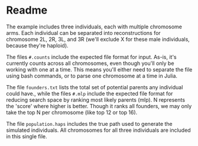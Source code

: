 # Readme

The example includes three individuals, each with multiple chromosome arms. Each individual can be separated into reconstructions for chromosome 2L, 2R, 3L, and 3R (we'll exclude X for these male individuals, because they're haploid).

The files `#.counts` include the expected file format for input. As-is, it's currently counts across all chromosomes, even though you'll only be working with one at a time. This means you'll either need to separate the file using bash commands, or to parse one chromosome at a time in Julia.

The file `founders.txt` lists the total set of potential parents any individual could have., while the files `#.mlp` include the expected file format for reducing search space by ranking most likely parents (mlp). N represents the 'score' where higher is better. Though it ranks all founders, we may only take the top N per chromosome (like top 12 or top 16).

The file `population.haps` includes the true path used to generate the simulated individuals. All chromosomes for all three individuals are included in this single file.
